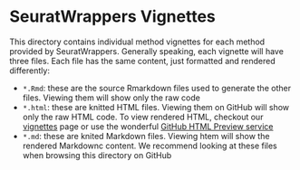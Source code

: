 # SeuratWrappers Vignettes

This directory contains individual method vignettes for each method provided by SeuratWrappers. Generally speaking, each vignette will have three files. Each file has the same content, just formatted and rendered differently:
 - `*.Rmd`: these are the source Rmarkdown files used to generate the other files. Viewing them will show only the raw code
 - `*.html`: these are knitted HTML files. Viewing them on GitHub will show only the raw HTML code. To view rendered HTML, checkout our [vignettes](https://satijalab.org/seurat/get_started.html) page or use the wonderful [GitHub HTML Preview service](https://htmlpreview.github.io/)
 - `*.md`: these are knited Markdown files. Viewing htem will show the rendered Markdownc content. We recommend looking at these files when browsing this directory on GitHub

